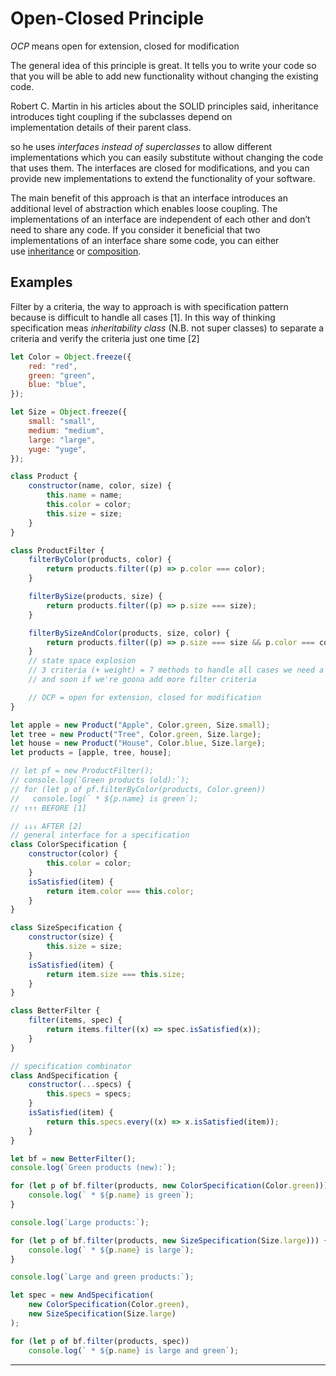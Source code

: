 # Open-Closed Principle

_OCP_ means open for extension, closed for modification

The general idea of this principle is great. It tells you to write your code so that you will be able to add new functionality without changing the existing code.

Robert C. Martin in his articles about the SOLID principles said, inheritance introduces tight coupling if the subclasses depend on implementation details of their parent class.

so he uses _interfaces instead of superclasses_ to allow different implementations which you can easily substitute without changing the code that uses them. The interfaces are closed for modifications, and you can provide new implementations to extend the functionality of your software.

The main benefit of this approach is that an interface introduces an additional level of abstraction which enables loose coupling. The implementations of an interface are independent of each other and don’t need to share any code. If you consider it beneficial that two implementations of an interface share some code, you can either use [inheritance](https://stackify.com/oop-concept-inheritance/) or [composition](https://stackify.com/oop-concepts-composition/).

## Examples

Filter by a criteria, the way to approach is with specification pattern because is difficult to handle all cases [1]. In this way of thinking specification meas _inheritability class_ (N.B. not super classes) to separate a criteria and verify the criteria just one time [2]

```js
let Color = Object.freeze({
	red: "red",
	green: "green",
	blue: "blue",
});

let Size = Object.freeze({
	small: "small",
	medium: "medium",
	large: "large",
	yuge: "yuge",
});

class Product {
	constructor(name, color, size) {
		this.name = name;
		this.color = color;
		this.size = size;
	}
}

class ProductFilter {
	filterByColor(products, color) {
		return products.filter((p) => p.color === color);
	}

	filterBySize(products, size) {
		return products.filter((p) => p.size === size);
	}

	filterBySizeAndColor(products, size, color) {
		return products.filter((p) => p.size === size && p.color === color);
	}
	// state space explosion
	// 3 criteria (+ weight) = 7 methods to handle all cases we need a better approach
	// and soon if we're goona add more filter criteria

	// OCP = open for extension, closed for modification
}

let apple = new Product("Apple", Color.green, Size.small);
let tree = new Product("Tree", Color.green, Size.large);
let house = new Product("House", Color.blue, Size.large);
let products = [apple, tree, house];

// let pf = new ProductFilter();
// console.log(`Green products (old):`);
// for (let p of pf.filterByColor(products, Color.green))
//   console.log(` * ${p.name} is green`);
// ↑↑↑ BEFORE [1]

// ↓↓↓ AFTER [2]
// general interface for a specification
class ColorSpecification {
	constructor(color) {
		this.color = color;
	}
	isSatisfied(item) {
		return item.color === this.color;
	}
}

class SizeSpecification {
	constructor(size) {
		this.size = size;
	}
	isSatisfied(item) {
		return item.size === this.size;
	}
}

class BetterFilter {
	filter(items, spec) {
		return items.filter((x) => spec.isSatisfied(x));
	}
}

// specification combinator
class AndSpecification {
	constructor(...specs) {
		this.specs = specs;
	}
	isSatisfied(item) {
		return this.specs.every((x) => x.isSatisfied(item));
	}
}

let bf = new BetterFilter();
console.log(`Green products (new):`);

for (let p of bf.filter(products, new ColorSpecification(Color.green))) {
	console.log(` * ${p.name} is green`);
}

console.log(`Large products:`);

for (let p of bf.filter(products, new SizeSpecification(Size.large))) {
	console.log(` * ${p.name} is large`);
}

console.log(`Large and green products:`);

let spec = new AndSpecification(
	new ColorSpecification(Color.green),
	new SizeSpecification(Size.large)
);

for (let p of bf.filter(products, spec))
	console.log(` * ${p.name} is large and green`);
```

---
